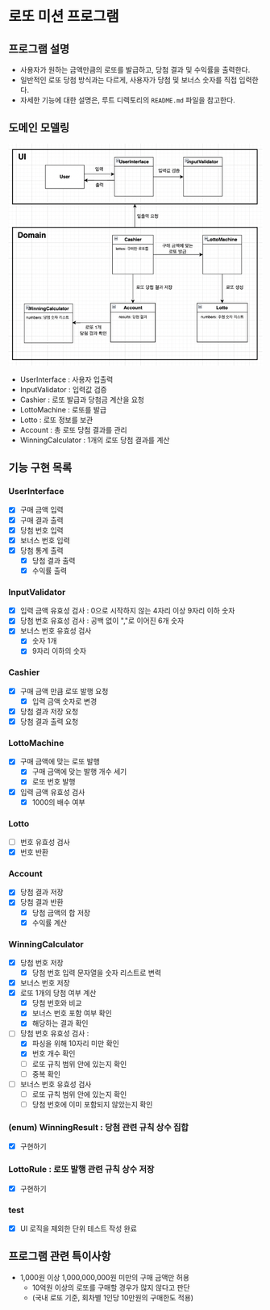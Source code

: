 # 로또 미션 프로그램


## 프로그램 설명
- 사용자가 원하는 금액만큼의 로또를 발급하고, 당첨 결과 및 수익률을 출력한다.
- 일반적인 로또 당첨 방식과는 다르게, 사용자가 당첨 및 보너스 숫자를 직접 입력한다.
- 자세한 기능에 대한 설명은, 루트 디렉토리의 `README.md` 파일을 참고한다.


## 도메인 모델링
![img.png](img.png)
- UserInterface : 사용자 입출력
- InputValidator : 입력값 검증
- Cashier : 로또 발급과 당첨금 계산을 요청
- LottoMachine : 로또를 발급
- Lotto : 로또 정보를 보관
- Account : 총 로또 당첨 결과를 관리
- WinningCalculator : 1개의 로또 당첨 결과를 계산


## 기능 구현 목록
### UserInterface
- [x] 구매 금액 입력
- [x] 구매 결과 출력
- [x] 당첨 번호 입력
- [x] 보너스 번호 입력
- [x] 당첨 통계 출력
  - [x] 당첨 결과 출력
  - [x] 수익률 출력

### InputValidator
- [x] 입력 금액 유효성 검사 : 0으로 시작하지 않는 4자리 이상 9자리 이하 숫자
- [x] 당첨 번호 유효성 검사 : 공백 없이 ","로 이어진 6개 숫자
- [x] 보너스 번호 유효성 검사
  - [x] 숫자 1개
  - [x] 9자리 이하의 숫자

### Cashier
- [x] 구매 금액 만큼 로또 발행 요청
  - [x] 입력 금액 숫자로 변경
- [x] 당첨 결과 저장 요청
- [x] 당첨 결과 출력 요청

### LottoMachine 
- [x] 구매 금액에 맞는 로또 발행
    - [x] 구매 금액에 맞는 발행 개수 세기
    - [x] 로또 번호 발행
- [x] 입력 금액 유효성 검사
  - [x] 1000의 배수 여부

### Lotto
- [ ] 번호 유효성 검사
- [x] 번호 반환

### Account
- [x] 당첨 결과 저장
- [x] 당첨 결과 반환
  - [x] 당첨 금액의 합 저장
  - [x] 수익률 계산

### WinningCalculator
- [x] 당첨 번호 저장
  - [x] 당첨 번호 입력 문자열을 숫자 리스트로 변력
- [x] 보너스 번호 저장
- [x] 로또 1개의 당첨 여부 계산
    - [x] 당첨 번호와 비교
    - [x] 보너스 번호 포함 여부 확인
    - [x] 해당하는 결과 확인
- [ ] 당첨 번호 유효성 검사 :
  - [x] 파싱을 위해 10자리 미만 확인
  - [x] 번호 개수 확인
  - [ ] 로또 규칙 범위 안에 있는지 확인
  - [ ] 중복 확인
- [ ] 보너스 번호 유효성 검사
  - [ ] 로또 규칙 범위 안에 있는지 확인
  - [ ] 당첨 번호에 이미 포함되지 않았는지 확인

### (enum) WinningResult : 당첨 관련 규칙 상수 집합
- [x] 구현하기

### LottoRule : 로또 발행 관련 규칙 상수 저장
- [x] 구현하기

### test
- [x] UI 로직을 제외한 단위 테스트 작성 완료


## 프로그램 관련 특이사항
- 1,000원 이상 1,000,000,000원 미만의 구매 금액만 허용
  - 10억원 이상의 로또를 구매할 경우가 많지 않다고 판단
  - (국내 로또 기준, 회차별 1인당 10만원의 구매한도 적용)
